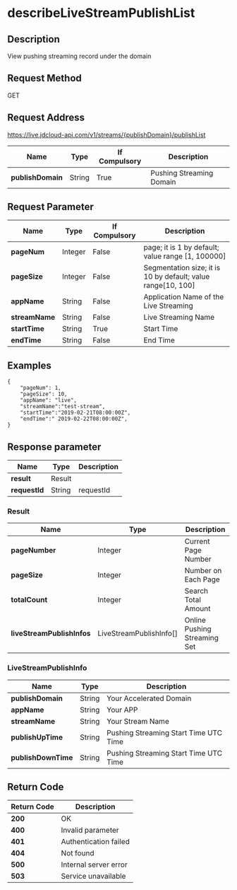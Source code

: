 # describeLiveStreamPublishList


## Description
View pushing streaming record under the domain

## Request Method
GET

## Request Address
https://live.jdcloud-api.com/v1/streams/{publishDomain}/publishList

|Name|Type|If Compulsory|Description|
|---|---|---|---|
|**publishDomain**|String|True|Pushing Streaming Domain|

## Request Parameter
|Name|Type|If Compulsory|Description|
|---|---|---|---|
|**pageNum**|Integer|False|page; it is 1 by default; value range [1, 100000]|
|**pageSize**|Integer|False|Segmentation size; it is 10 by default; value range[10, 100]|
|**appName**|String|False|Application Name of the Live Streaming|
|**streamName**|String|False|Live Streaming Name|
|**startTime**|String|True|Start Time|
|**endTime**|String|False|End Time|



## Examples
    {
        "pageNum": 1,
        "pageSize": 10,
        "appName": "live",
        "streamName":"test-stream",
        "startTime":"2019-02-21T08:00:00Z",
        "endTime":"	2019-02-22T08:00:00Z",
    }

## Response parameter
|Name|Type|Description|
|---|---|---|
|**result**|Result| |
|**requestId**|String|requestId|

### Result
|Name|Type|Description|
|---|---|---|
|**pageNumber**|Integer|Current Page Number|
|**pageSize**|Integer|Number on Each Page|
|**totalCount**|Integer|Search Total Amount|
|**liveStreamPublishInfos**|LiveStreamPublishInfo[]|Online Pushing Streaming Set|
### LiveStreamPublishInfo
|Name|Type|Description|
|---|---|---|
|**publishDomain**|String|Your Accelerated Domain|
|**appName**|String|Your APP|
|**streamName**|String|Your Stream Name|
|**publishUpTime**|String|Pushing Streaming Start Time  UTC Time|
|**publishDownTime**|String|Pushing Streaming Start Time  UTC Time|

## Return Code
|Return Code|Description|
|---|---|
|**200**|OK|
|**400**|Invalid parameter|
|**401**|Authentication failed|
|**404**|Not found|
|**500**|Internal server error|
|**503**|Service unavailable|
